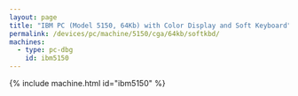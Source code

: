 ```yaml
---
layout: page
title: "IBM PC (Model 5150, 64Kb) with Color Display and Soft Keyboard"
permalink: /devices/pc/machine/5150/cga/64kb/softkbd/
machines:
  - type: pc-dbg
    id: ibm5150
---
```


{% include machine.html id="ibm5150" %}
